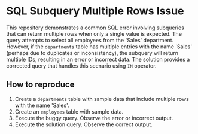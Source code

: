 # SQL Subquery Multiple Rows Issue

This repository demonstrates a common SQL error involving subqueries that can return multiple rows when only a single value is expected. The query attempts to select all employees from the 'Sales' department. However, if the `departments` table has multiple entries with the name 'Sales' (perhaps due to duplicates or inconsistency), the subquery will return multiple IDs, resulting in an error or incorrect data. The solution provides a corrected query that handles this scenario using `IN` operator.

## How to reproduce
1. Create a `departments` table with sample data that include multiple rows with the name 'Sales'.
2. Create an `employees` table with sample data.
3. Execute the buggy query. Observe the error or incorrect output. 
4. Execute the solution query. Observe the correct output. 